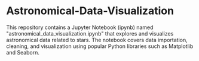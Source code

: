 # Astronomical-Data-Visualization
This repository contains a Jupyter Notebook (ipynb) named "astronomical_data_visualization.ipynb" that explores and visualizes astronomical data related to stars. The notebook covers data importation, cleaning, and visualization using popular Python libraries such as Matplotlib and Seaborn.
